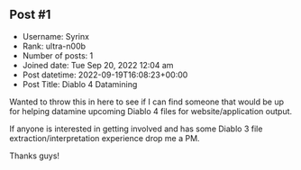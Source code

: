 ## Post #1
- Username: Syrinx
- Rank: ultra-n00b
- Number of posts: 1
- Joined date: Tue Sep 20, 2022 12:04 am
- Post datetime: 2022-09-19T16:08:23+00:00
- Post Title: Diablo 4 Datamining

Wanted to throw this in here to see if I can find someone that would be up for helping datamine upcoming Diablo 4 files for website/application output. 

If anyone is interested in getting involved and has some Diablo 3 file extraction/interpretation experience drop me a PM.

Thanks guys!
